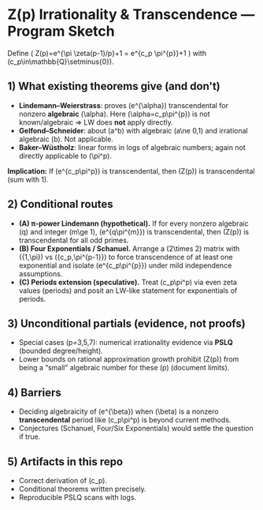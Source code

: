 # Z(p) Irrationality & Transcendence — Program Sketch

Define \( Z(p)=e^{\pi \zeta(p-1)/p}+1 = e^{c_p \pi^{p}}+1 \) with \(c_p\in\mathbb{Q}\setminus\{0\}\).

## 1) What existing theorems give (and don't)
- **Lindemann–Weierstrass**: proves \(e^{\alpha}\) transcendental for nonzero **algebraic** \(\alpha\). Here \(\alpha=c_p\pi^{p}\) is not known/algebraic ⇒ LW does **not** apply directly.
- **Gelfond–Schneider**: about \(a^b\) with algebraic \(a\ne 0,1\) and irrational algebraic \(b\). Not applicable.
- **Baker–Wüstholz**: linear forms in logs of algebraic numbers; again not directly applicable to \(\pi^p\).

**Implication:** If \(e^{c_p\pi^p}\) is transcendental, then \(Z(p)\) is transcendental (sum with 1).

## 2) Conditional routes
- **(A) π-power Lindemann (hypothetical).** If for every nonzero algebraic \(q\) and integer \(m\ge 1\), \(e^{q\pi^{m}}\) is transcendental, then \(Z(p)\) is transcendental for all odd primes.
- **(B) Four Exponentials / Schanuel.** Arrange a \(2\\times 2\) matrix with \(\{1,\pi\}\) vs \(\{c_p,\pi^{p-1}\}\) to force transcendence of at least one exponential and isolate \(e^{c_p\pi^{p}}\) under mild independence assumptions.
- **(C) Periods extension (speculative).** Treat \(c_p\pi^p\) via even zeta values (periods) and posit an LW-like statement for exponentials of periods.

## 3) Unconditional partials (evidence, not proofs)
- Special cases \(p=3,5,7\): numerical irrationality evidence via **PSLQ** (bounded degree/height).
- Lower bounds on rational approximation growth prohibit \(Z(p)\) from being a “small” algebraic number for these \(p\) (document limits).

## 4) Barriers
- Deciding algebraicity of \(e^{\beta}\) when \(\beta\) is a nonzero **transcendental** period like \(c_p\pi^p\) is beyond current methods.
- Conjectures (Schanuel, Four/Six Exponentials) would settle the question if true.

## 5) Artifacts in this repo
- Correct derivation of \(c_p\).
- Conditional theorems written precisely.
- Reproducible PSLQ scans with logs.
